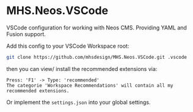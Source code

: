 # MHS.Neos.VSCode

VSCode configuration for working with Neos CMS. Providing YAML and Fusion support.


Add this config to your VSCode Workspace root:
```bash
git clone https://github.com/mhsdesign/MHS.Neos.VSCode.git .vscode
```

then you can view/ install the recommended extensions via:
```
Press: 'F1' -> Type: 'recommended'
The categorie 'Workspace Recommendations' will contain all my recommended extensions.
```

Or implement the `settings.json` into your global settings.
